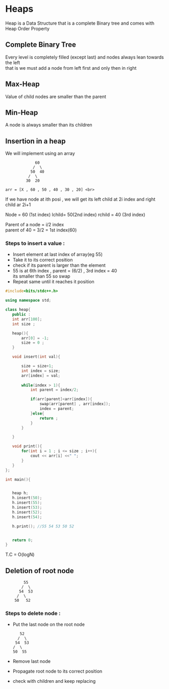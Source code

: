 # Heaps

Heap is a Data Structure that is a complete Binary tree and comes with Heap Order Property

## Complete Binary Tree 

Every level is completely filled (except last) and nodes always lean towards the left<br>
that is we must add a node from left first and only then in right 

## Max-Heap 

Value of child nodes are smaller than the parent

## Min-Heap

A node is always smaller than its children

## Insertion in a heap

We will implement using an array

                 60
                /  \
               50  40
              /  \
             30  20 

    arr = [X , 60 , 50 , 40 , 30 , 20] <br>

If we have node at ith posi , we will get its left child at 2i index and right child ar 2i+1<br>

Node = 60 (1st index) lchild= 50(2nd index) rchild = 40 (3rd index) <br>

Parent of a node = i/2 index <br>
parent of 40 = 3/2 = 1st index(60) <br>

### Steps to insert a value : 

 - Insert element at last index of array(eg 55)
 - Take it to its correct position
 - check if its parent is larger than the element
 - 55 is at 6th index , parent = (6/2) , 3rd index = 40<br>its smaller than 55 so swap
 - Repeat same until it reaches it position

 ```c++
 #include<bits/stdc++.h>

using namespace std;

class heap{
    public :
    int arr[100];
    int size ;

    heap(){
        arr[0] = -1;
        size = 0 ;
    }

    void insert(int val){

        size = size+1;
        int index = size;
        arr[index] = val;
        
        while(index > 1){
            int parent = index/2;

            if(arr[parent]<arr[index]){
                swap(arr[parent] , arr[index]);
                index = parent;
            }else{
                return ;
            }
        }

    }

    void print(){
        for(int i = 1 ; i <= size ; i++){
            cout << arr[i] <<" ";
        }
    }
};

int main(){


    heap h;
    h.insert(50);
    h.insert(55);
    h.insert(53);
    h.insert(52);
    h.insert(54);

    h.print(); //55 54 53 50 52 


    return 0;
}
```

T.C = O(logN)

## Deletion of root node 

            55 
           /  \
          54  53 
         /  \
        50   52

### Steps to delete node : 

  - Put the last node on the root node
      
           52 
          /  \ 
         54  53 
        /  \ 
        50  55

  - Remove last node
  - Propagate root node to its correct position
  - check with children and keep replacing
  


